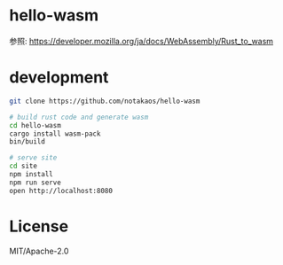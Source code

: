 # hello-wasm

参照: https://developer.mozilla.org/ja/docs/WebAssembly/Rust_to_wasm

# development

```sh
git clone https://github.com/notakaos/hello-wasm

# build rust code and generate wasm
cd hello-wasm
cargo install wasm-pack
bin/build

# serve site
cd site
npm install
npm run serve
open http://localhost:8080
```

# License

MIT/Apache-2.0
